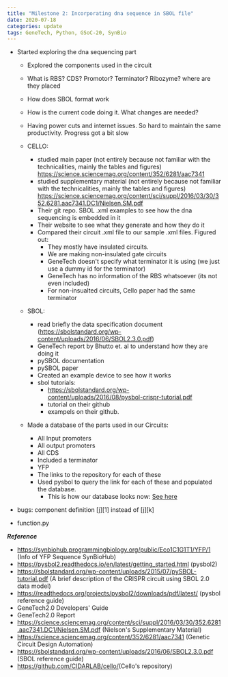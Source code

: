 ```yaml
---
title: "Milestone 2: Incorporating dna sequence in SBOL file"
date: 2020-07-18
categories: update
tags: GeneTech, Python, GSoC-20, SynBio
--- 
```




- Started exploring the dna sequencing part
	
	- Explored the components used in the circuit
	
	- What is RBS? CDS? Promotor? Terminator? Ribozyme? where are they placed
	
	- How does SBOL format work
	
	- How is the current code doing it. What changes are needed?
	
	- Having power cuts and internet issues. So hard to maintain the same productivity. Progress got a bit slow
	
	- CELLO:
		- studied main paper (not entirely because not familiar with the technicalities, mainly the tables and figures)
			https://science.sciencemag.org/content/352/6281/aac7341
		- studied supplementary material (not entirely because not familiar with the technicalities, mainly the tables and figures)
			https://science.sciencemag.org/content/sci/suppl/2016/03/30/352.6281.aac7341.DC1/Nielsen.SM.pdf
		- Their git repo. SBOL .xml examples to see how the dna sequencing is embedded in it
		- Their website to see what they generate and how they do it
		- Compared their circuit .xml file to our sample .xml files. Figured out:
			- They mostly have insulated circuits. 
			- We are making non-insulated gate circuits
			- GeneTech doesn't specify what terminator it is using (we just use a dummy id for the terminator)
			- GeneTech has no information of the RBS whatsoever (its not even included)
			- For non-insualted circuits, Cello paper had the same terminator  
			
	- SBOL:
		- read briefly the data specification document (https://sbolstandard.org/wp-content/uploads/2016/06/SBOL2.3.0.pdf)
		- GeneTech report by Bhutto et. al to understand how they are doing it
		- pySBOL documentation
		- pySBOL paper
		- Created an example device to see how it works
		- sbol tutorials: 
			- https://sbolstandard.org/wp-content/uploads/2016/08/pysbol-crispr-tutorial.pdf
			- tutorial on their github
			- exampels on their github.
	
	- Made a database of the parts used in our Circuits:
		- All Input promoters
		- All output promoters
		- All CDS
		- Included a terminator
		- YFP
		- The links to the repository for each of these
		- Used pysbol to query the link for each of these and populated the database. 
    		- This is how our database looks now: [See here](https://github.com/ms03831/GSoC-20/blob/master/_posts/database.md)

		


- bugs: component definition [j][1] instead of [j][k]
- function.py



























**_Reference_**
- <https://synbiohub.programmingbiology.org/public/Eco1C1G1T1/YFP/1> (Info of YFP Sequence SynBioHub)
- <https://pysbol2.readthedocs.io/en/latest/getting_started.html> (pysbol2)
- <https://sbolstandard.org/wp-content/uploads/2015/07/pySBOL-tutorial.pdf> (A brief description of the CRISPR circuit using SBOL 2.0 data model)
- <https://readthedocs.org/projects/pysbol2/downloads/pdf/latest/> (pysbol reference guide)
- GeneTech2.0 Developers' Guide
- GeneTech2.0 Report
- <https://science.sciencemag.org/content/sci/suppl/2016/03/30/352.6281.aac7341.DC1/Nielsen.SM.pdf> (Nielson's Supplementary Material)
- <https://science.sciencemag.org/content/352/6281/aac7341> (Genetic Circuit Design Automation)
- <https://sbolstandard.org/wp-content/uploads/2016/06/SBOL2.3.0.pdf> (SBOL reference guide) 
- <https://github.com/CIDARLAB/cello/>(Cello's repository)
